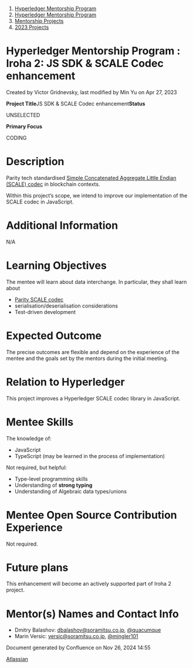 1. [Hyperledger Mentorship Program](index.html)
2. [Hyperledger Mentorship Program](Hyperledger-Mentorship-Program_21954571.html)
3. [Mentorship Projects](Mentorship-Projects_21954604.html)
4. [2023 Projects](2023-Projects_21954865.html)

# Hyperledger Mentorship Program : Iroha 2: JS SDK &amp; SCALE Codec enhancement

Created by Victor Gridnevsky, last modified by Min Yu on Apr 27, 2023

**Project Title**JS SDK &amp; SCALE Codec enhancement**Status**

UNSELECTED

**Primary Focus**

CODING

# Description

Parity tech standardised [Simple Concatenated Aggregate Little Endian (SCALE) codec](https://github.com/paritytech/parity-scale-codec) in blockchain contexts.

Within this project’s scope, we intend to improve our implementation of the SCALE codec in JavaScript.

# Additional Information

N/A

# Learning Objectives

The mentee will learn about data interchange. In particular, they shall learn about

- [Parity SCALE codec](https://github.com/paritytech/parity-scale-codec)
- serialisation/deserialisation considerations
- Test-driven development

# Expected Outcome

The precise outcomes are flexible and depend on the experience of the mentee and the goals set by the mentors during the initial meeting.

# Relation to Hyperledger

This project improves a Hyperledger SCALE codec library in JavaScript.

# Mentee Skills

The knowledge of:

- JavaScript
- TypeScript (may be learned in the process of implementation)

Not required, but helpful:

- Type-level programming skills
- Understanding of **strong typing**
- Understanding of Algebraic data types/unions

# Mentee Open Source Contribution Experience

Not required.

# Future plans

This enhancement will become an actively supported part of Iroha 2 project.

# Mentor(s) Names and Contact Info

- Dmitry Balashov: [dbalashov@soramitsu.co.jp](mailto:dbalashov@soramitsu.co.jp), [@quacumque](https://t.me/quacumque)
- Marin Versic: [versic@soramitsu.co.jp](mailto:versic@soramitsu.co.jp), [@mingler101](https://t.me/mingler101)

Document generated by Confluence on Nov 26, 2024 14:55

[Atlassian](http://www.atlassian.com/)
